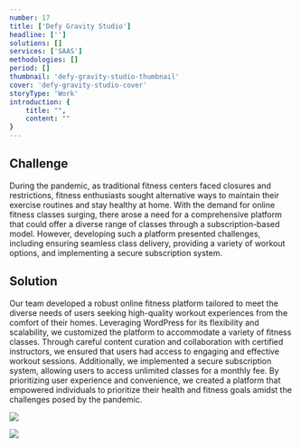 ```yaml
---
number: 17
title: ['Defy Gravity Studio']
headline: ['']
solutions: []
services: ['SAAS']
methodologies: []
period: []
thumbnail: 'defy-gravity-studio-thumbnail'
cover: 'defy-gravity-studio-cover'
storyType: 'Work'
introduction: {
    title: "",
    content: ""
}
---
```


## Challenge

During the pandemic, as traditional fitness centers faced closures and restrictions, fitness enthusiasts sought alternative ways to maintain their exercise routines and stay healthy at home. With the demand for online fitness classes surging, there arose a need for a comprehensive platform that could offer a diverse range of classes through a subscription-based model. However, developing such a platform presented challenges, including ensuring seamless class delivery, providing a variety of workout options, and implementing a secure subscription system.

## Solution

Our team developed a robust online fitness platform tailored to meet the diverse needs of users seeking high-quality workout experiences from the comfort of their homes. Leveraging WordPress for its flexibility and scalability, we customized the platform to accommodate a variety of fitness classes. Through careful content curation and collaboration with certified instructors, we ensured that users had access to engaging and effective workout sessions. Additionally, we implemented a secure subscription system, allowing users to access unlimited classes for a monthly fee. By prioritizing user experience and convenience, we created a platform that empowered individuals to prioritize their health and fitness goals amidst the challenges posed by the pandemic.

![](/work/defy-gravity-studio-figure-1.jpg)

![](/work/defy-gravity-studio-figure-2.jpg)
